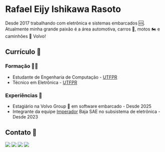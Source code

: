 # Rafael Eijy Ishikawa Rasoto

Desde 2017 trabalhando com eletrônica e sistemas embarcados 🆘. Atualmente minha grande paixão é a área automotiva, carros 🚙, motos 🏍️ e caminhões 🚚 Volvo!

## Currículo 📝

### Formação 👨‍🎓

- Estudante de Engenharia de Computação - <a href="http://www.utfpr.edu.br">UTFPR</a>
- Técnico em Eletrônica - <a href="http://www.utfpr.edu.br">UTFPR</a>

### Experiências 📖

- Estagiário na Volvo Group 🚚 em software embarcado - Desde 2025
- Integrante da equipe <a href="https://www.imbaja.com">Imperador</a> Baja SAE no subsistema de eletrônica - Desde 2023

## Contato 📧

<a href="https://www.linkedin.com/in/rafaelrasoto/"><img src="https://img.shields.io/badge/linkedin-%230077B5.svg?style=for-the-badge&logo=linkedin&logoColor=white"></a>
<a href="mailto:ishikawarasoto@gmail.com" target="_blank"><img src="https://img.shields.io/badge/Gmail-D14836?style=for-the-badge&logo=gmail&logoColor=white"></a>
<a href="https://www.instagram.com/rafaelrasoto/"><img src="https://img.shields.io/badge/Instagram-%23E4405F.svg?style=for-the-badge&logo=Instagram&logoColor=white"></a>
<a href="https://discord.com/users/262036076539936768"><img src="https://img.shields.io/badge/Discord-%235865F2.svg?style=for-the-badge&logo=discord&logoColor=white"></a>
